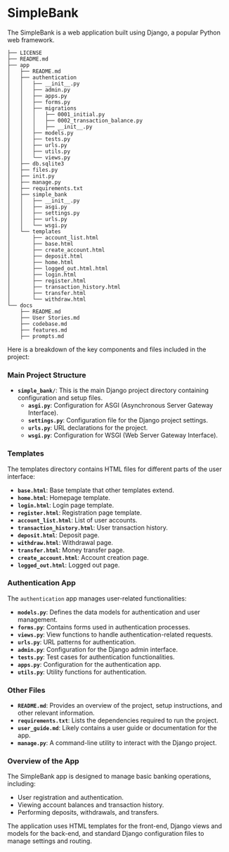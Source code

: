 
# SimpleBank

The SimpleBank is a web application built using Django, a popular Python web framework. 

```
├── LICENSE
├── README.md
├── app
│   ├── README.md
│   ├── authentication
│   │   ├── __init__.py
│   │   ├── admin.py
│   │   ├── apps.py
│   │   ├── forms.py
│   │   ├── migrations
│   │   │   ├── 0001_initial.py
│   │   │   ├── 0002_transaction_balance.py
│   │   │   ├── __init__.py
│   │   ├── models.py
│   │   ├── tests.py
│   │   ├── urls.py
│   │   ├── utils.py
│   │   └── views.py
│   ├── db.sqlite3
│   ├── files.py
│   ├── init.py
│   ├── manage.py
│   ├── requirements.txt
│   ├── simple_bank
│   │   ├── __init__.py
│   │   ├── asgi.py
│   │   ├── settings.py
│   │   ├── urls.py
│   │   └── wsgi.py
│   └── templates
│       ├── account_list.html
│       ├── base.html
│       ├── create_account.html
│       ├── deposit.html
│       ├── home.html
│       ├── logged_out.html.html
│       ├── login.html
│       ├── register.html
│       ├── transaction_history.html
│       ├── transfer.html
│       └── withdraw.html
└── docs
    ├── README.md
    ├── User Stories.md
    ├── codebase.md
    ├── features.md
    ├── prompts.md

```

Here is a breakdown of the key components and files included in the project:

### Main Project Structure

- **`simple_bank/`**: This is the main Django project directory containing configuration and setup files.
  - **`asgi.py`**: Configuration for ASGI (Asynchronous Server Gateway Interface).
  - **`settings.py`**: Configuration file for the Django project settings.
  - **`urls.py`**: URL declarations for the project.
  - **`wsgi.py`**: Configuration for WSGI (Web Server Gateway Interface).

### Templates
The templates directory contains HTML files for different parts of the user interface:

- **`base.html`**: Base template that other templates extend.
- **`home.html`**: Homepage template.
- **`login.html`**: Login page template.
- **`register.html`**: Registration page template.
- **`account_list.html`**: List of user accounts.
- **`transaction_history.html`**: User transaction history.
- **`deposit.html`**: Deposit page.
- **`withdraw.html`**: Withdrawal page.
- **`transfer.html`**: Money transfer page.
- **`create_account.html`**: Account creation page.
- **`logged_out.html`**: Logged out page.

### Authentication App
The `authentication` app manages user-related functionalities:


- **`models.py`**: Defines the data models for authentication and user management.
- **`forms.py`**: Contains forms used in authentication processes.
- **`views.py`**: View functions to handle authentication-related requests.
- **`urls.py`**: URL patterns for authentication.
- **`admin.py`**: Configuration for the Django admin interface.
- **`tests.py`**: Test cases for authentication functionalities.
- **`apps.py`**: Configuration for the authentication app.
- **`utils.py`**: Utility functions for authentication.

### Other Files

- **`README.md`**: Provides an overview of the project, setup instructions, and other relevant information.
- **`requirements.txt`**: Lists the dependencies required to run the project.
- **`user_guide.md`**: Likely contains a user guide or documentation for the app.
- **`manage.py`**: A command-line utility to interact with the Django project.

### Overview of the App

The SimpleBank app is designed to manage basic banking operations, including:
- User registration and authentication.
- Viewing account balances and transaction history.
- Performing deposits, withdrawals, and transfers.

The application uses HTML templates for the front-end, Django views and models for the back-end, and standard Django configuration files to manage settings and routing.

